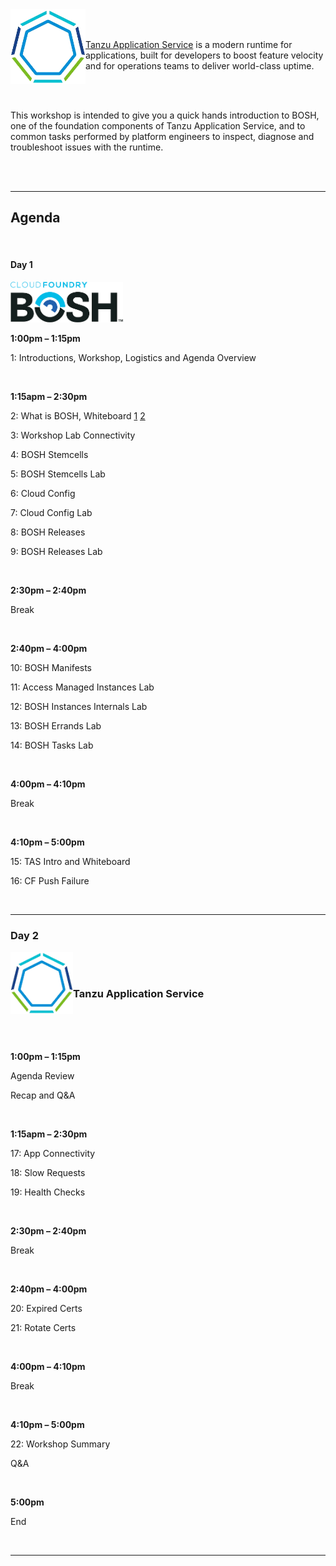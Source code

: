 <img src="images/tanzu01.png" alt="VMware Tanzu" align="left" style="width:120px;background-color:transparent;border:none;" />

<br/>
<br/>

[Tanzu Application Service](https://docs.pivotal.io/application-service/2-10/concepts/overview.html) is a modern runtime for applications, built for developers to boost feature velocity and for operations teams to deliver world-class uptime.

<br/>
<br/>

This workshop is intended to give you a quick hands introduction to BOSH, one of the foundation components of Tanzu Application Service, and to common tasks performed by platform engineers to inspect, diagnose and troubleshoot issues with the runtime. 

<br/>
<br/>

---

## Agenda

<br/>

#### Day 1

<img src="images/bosh.png" alt="BOSH" style="width:180px;background-color:transparent;border:none;" />

**1:00pm – 1:15pm**  

1: Introductions, Workshop, Logistics and Agenda Overview

<br/>

**1:15apm – 2:30pm**  

2: What is BOSH, Whiteboard [1](https://youtu.be/PBiX5nRCHPs) [2](https://youtu.be/HoY5KgYcx0I)

3: Workshop Lab Connectivity

4: BOSH Stemcells

5: BOSH Stemcells Lab

6: Cloud Config

7: Cloud Config Lab

8: BOSH Releases

9: BOSH Releases Lab

<br/>

**2:30pm – 2:40pm**  

Break  

<br/>

**2:40pm – 4:00pm**

10: BOSH Manifests

11: Access Managed Instances Lab

12: BOSH Instances Internals Lab

13: BOSH Errands Lab

14: BOSH Tasks Lab

<br/>

**4:00pm – 4:10pm**  

Break

<br/>

**4:10pm – 5:00pm**

15: TAS Intro and Whiteboard

16: CF Push Failure

<br/>

---

### Day 2

<img src="images/tanzu01.png" alt="VMware Tanzu" align="left" style="width:100px;background-color:transparent;border:none;" />

<br/>
<br/>

### Tanzu Application Service

<br/>
<br/>
<br/>

**1:00pm – 1:15pm**  

Agenda Review

Recap and Q&A

<br/>

**1:15apm – 2:30pm**  

17: App Connectivity

18: Slow Requests

19: Health Checks

<br/>

**2:30pm – 2:40pm**  

Break  

<br/>

**2:40pm – 4:00pm**

20: Expired Certs

21: Rotate Certs

<br/>

**4:00pm – 4:10pm**  

Break

<br/>

**4:10pm – 5:00pm**

22: Workshop Summary

Q&A

<br/>

**5:00pm**

End   

<br/>

---

